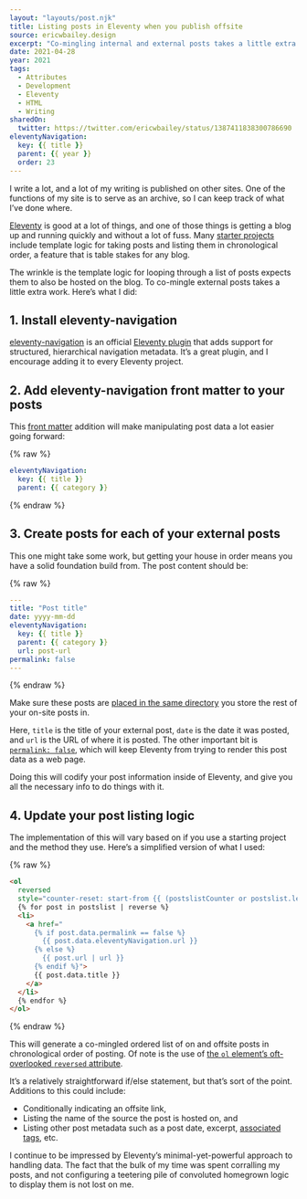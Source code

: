 ```yaml
---
layout: "layouts/post.njk"
title: Listing posts in Eleventy when you publish offsite
source: ericwbailey.design
excerpt: "Co-mingling internal and external posts takes a little extra work. Here’s what I did"
date: 2021-04-28
year: 2021
tags:
  - Attributes
  - Development
  - Eleventy
  - HTML
  - Writing
sharedOn:
  twitter: https://twitter.com/ericwbailey/status/1387411838300786690
eleventyNavigation:
  key: {{ title }}
  parent: {{ year }}
  order: 23
---
```


I write a lot, and a lot of my writing is published on other sites. One of the functions of my site is to serve as an archive, so I can keep track of what I’ve done where.

[Eleventy](https://www.11ty.dev/) is good at a lot of things, and one of those things is getting a blog up and running quickly and without a lot of fuss. Many [starter projects](https://www.11ty.dev/docs/starter/) include template logic for taking posts and listing them in chronological order, a feature that is table stakes for any blog.

The wrinkle is the template logic for looping through a list of posts expects them to also be hosted on the blog. To co-mingle external posts takes a little extra work. Here’s what I did:

## 1. Install eleventy-navigation

[eleventy-navigation](https://www.11ty.dev/docs/plugins/navigation/) is an official [Eleventy plugin](https://www.11ty.dev/docs/plugins/) that adds support for structured, hierarchical navigation metadata. It’s a great plugin, and I encourage adding it to every Eleventy project.

## 2. Add eleventy-navigation front matter to your posts

This [front matter](https://www.11ty.dev/docs/data-frontmatter/) addition will make manipulating post data a lot easier going forward:

{% raw %}
```yml
eleventyNavigation:
  key: {{ title }}
  parent: {{ category }}
```
{% endraw %}

## 3. Create posts for each of your external posts

This one might take some work, but getting your house in order means you have a solid foundation build from. The post content should be:

{% raw %}
```yml
---
title: "Post title"
date: yyyy-mm-dd
eleventyNavigation:
  key: {{ title }}
  parent: {{ category }}
  url: post-url
permalink: false
---
```
{% endraw %}

Make sure these posts are [placed in the same directory](https://ericwbailey.design/writing/using-a-folder-other-than-posts-with-eleventy/) you store the rest of your on-site posts in.

Here, `title` is the title of your external post, `date` is the date it was posted, and `url` is the URL of where it is posted. The other important bit is [`permalink: false`](https://www.11ty.dev/docs/permalinks/#permalink-false), which will keep Eleventy from trying to render this post data as a web page.

Doing this will codify your post information inside of Eleventy, and give you all the necessary info to do things with it.

## 4. Update your post listing logic

The implementation of this will vary based on if you use a starting project and the method they use. Here’s a simplified version of what I used:

{% raw %}
```html
<ol
  reversed
  style="counter-reset: start-from {{ (postslistCounter or postslist.length) + 1 }}">
  {% for post in postslist | reverse %}
  <li>
    <a href="
      {% if post.data.permalink == false %}
        {{ post.data.eleventyNavigation.url }}
      {% else %}
        {{ post.url | url }}
      {% endif %}">
      {{ post.data.title }}
    </a>
  </li>
  {% endfor %}
</ol>
```
{% endraw %}

This will generate a co-mingled ordered list of on and offsite posts in chronological order of posting. Of note is the use of [the `ol` element’s oft-overlooked `reversed` attribute](https://developer.mozilla.org/en-US/docs/Web/HTML/Element/ol#attr-reversed).

It’s a relatively straightforward if/else statement, but that’s sort of the point. Additions to this could include:

- Conditionally indicating an offsite link,
- Listing the name of the source the post is hosted on, and
- Listing other post metadata such as a post date, excerpt, [associated tags](https://www.11ty.dev/docs/collections/), etc.

I continue to be impressed by Eleventy’s minimal-yet-powerful approach to handling data. The fact that the bulk of my time was spent corralling my posts, and not configuring a teetering pile of convoluted homegrown logic to display them is not lost on me.
